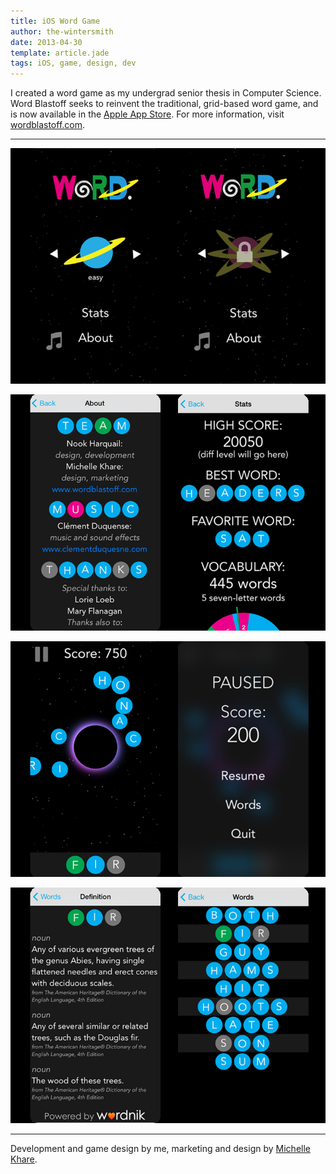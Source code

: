 ```yaml
---
title: iOS Word Game
author: the-wintersmith
date: 2013-04-30
template: article.jade
tags: iOS, game, design, dev
---
```


I created a word game as my undergrad senior thesis in Computer Science.  Word Blastoff seeks to reinvent the traditional, grid-based word game, and is now available in the [Apple App Store](https://itunes.apple.com/us/app/word-blastoff/id877403321?ls=1&mt=8).
For more information, visit [wordblastoff.com](http://www.wordblastoff.com).

---

<div class ="youtube" id = "I74wKAWd-zE"></div> 

![](word1.medium.jpg)

![](word2.medium.jpg)

![](word3.medium.jpg)

![](word4.medium.jpg)

---

Development and game design by me, marketing and design by [Michelle Khare](http://michellekhare.wix.com/michellekhare).